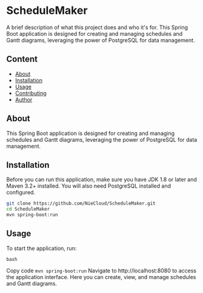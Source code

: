 # ScheduleMaker

A brief description of what this project does and who it's for. This Spring Boot application is designed for creating and managing schedules and Gantt diagrams, leveraging the power of PostgreSQL for data management.

## Content

- [About](#about)
- [Installation](#installation)
- [Usage](#usage)
- [Contributing](#contributing)
- [Author](#author)

## About

This Spring Boot application is designed for creating and managing schedules and Gantt diagrams, leveraging the power of PostgreSQL for data management.


## Installation

Before you can run this application, make sure you have JDK 1.8 or later and Maven 3.2+ installed. You will also need PostgreSQL installed and configured.

```bash
git clone https://github.com/NieCloud/ScheduleMaker.git
cd ScheduleMaker
mvn spring-boot:run
```

## Usage

To start the application, run:

```bash```

Copy code
```mvn spring-boot:run```
Navigate to http://localhost:8080 to access the application interface. Here you can create, view, and manage schedules and Gantt diagrams.
